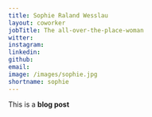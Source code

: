 ```yaml
---
title: Sophie Raland Wesslau
layout: coworker
jobTitle: The all-over-the-place-woman
witter: 
instagram: 
linkedin: 
github: 
email: 
image: /images/sophie.jpg
shortname: sophie
---
```


This is a **blog post**